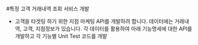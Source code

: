 #특정 고객 거래내역 조회 서비스 개발
* 고객을 타겟팅 하기 위한 지점 마케팅 API를 개발하려 합니다. 데이터에는 거래내역, 고객, 지점정보가 있습니다. 각 데이터를 활용하여 아래 기능명세에 대한 API를 개발하고 각 기능별 Unit Test 코드를 개발

##

  
